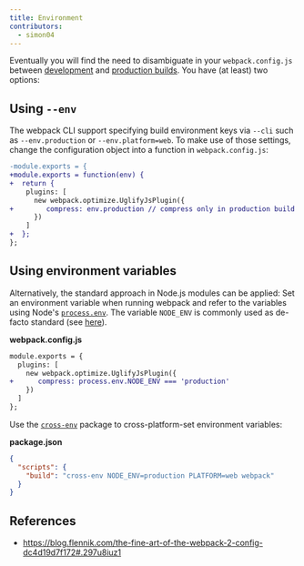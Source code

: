 ```yaml
---
title: Environment
contributors:
  - simon04
---
```


Eventually you will find the need to disambiguate in your `webpack.config.js` between [development](/guides/development) and [production builds](/guides/production-build). You have (at least) two options:

## Using `--env`

The webpack CLI support specifying build environment keys via `--cli` such as `--env.production` or `--env.platform=web`. To make use of those settings, change the configuration object into a function in `webpack.config.js`:

```diff
-module.exports = {
+module.exports = function(env) {
+  return {
    plugins: [
      new webpack.optimize.UglifyJsPlugin({
+        compress: env.production // compress only in production build
      })
    ]
+  };
};
```

## Using environment variables

Alternatively, the standard approach in Node.js modules can be applied: Set an environment variable when running webpack and refer to the variables using Node's [`process.env`](https://nodejs.org/api/process.html#process_process_env). The variable `NODE_ENV` is commonly used as de-facto standard (see [here](https://dzone.com/articles/what-you-should-know-about-node-env)).

**webpack.config.js**
```diff
module.exports = {
  plugins: [
    new webpack.optimize.UglifyJsPlugin({
+      compress: process.env.NODE_ENV === 'production'
    })
  ]
};
```

Use the [`cross-env`](https://www.npmjs.com/package/cross-env) package to cross-platform-set environment variables:

**package.json**
```json
{
  "scripts": {
    "build": "cross-env NODE_ENV=production PLATFORM=web webpack"
  }
}
```

## References
* https://blog.flennik.com/the-fine-art-of-the-webpack-2-config-dc4d19d7f172#.297u8iuz1
